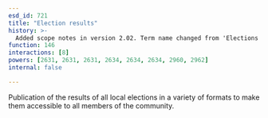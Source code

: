 ```yaml
---
esd_id: 721
title: "Election results"
history: >-
  Added scope notes in version 2.02. Term name changed from 'Elections - publishing results' to 'Elections - results - publication' in version 3.00. Name changed to 'Election results' in version 4.00.
function: 146
interactions: [8]
powers: [2631, 2631, 2631, 2634, 2634, 2634, 2960, 2962]
internal: false

---
```


Publication of the results of all local elections in a variety of formats to make them accessible to all members of the community.

